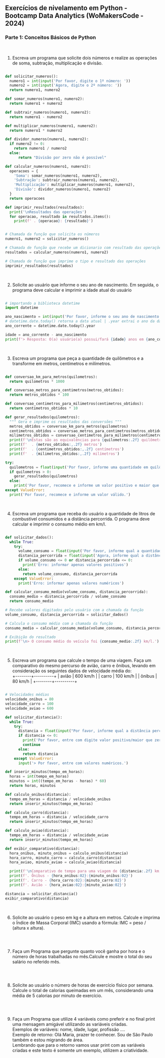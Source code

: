 ## Exercícios de nivelamento em Python - Bootcamp Data Analytics (WoMakersCode - 2024)

### Parte 1: Conceitos Básicos de Python 

&nbsp; 

1. Escreva um programa que solicite dois números e realize as operações de soma, subtração, multiplicação e divisão.  
```py

def solicitar_numeros():
  numero1 = int(input('Por favor, digite o 1º número: '))
  numero2 = int(input('Agora, digite o 2º número: '))
  return numero1, numero2

def somar_numeros(numero1, numero2):
  return numero1 + numero2

def subtrair_numeros(numero1, numero2):
  return numero1 - numero2

def multiplicar_numeros(numero1, numero2):
  return numero1 * numero2

def dividor_numeros(numero1, numero2):
  if numero2 != 0:
    return numero1 / numero2
  else:
      return "Divisão por zero não é possível"

def calcular_numeros(numero1, numero2):
  operacoes = {
    'Soma': somar_numeros(numero1, numero2),
    'Subtração': subtrair_numeros(numero1, numero2),
    'Multiplicação': multiplicar_numeros(numero1, numero2),
    'Divisão': dividor_numeros(numero1, numero2)
  }
  return operacoes

def imprimir_resultados(resultados):
  print('\nResultados das operações')
  for operacao, resultado in resultados.items():
    print(f' . {operacao}: {resultado}')


# Chamada da função que solicita os números
numero1, numero2 = solicitar_numeros()

# Chamada de função que recebe um dicionario com resultado das operações
resultados = calcular_numeros(numero1, numero2)

# Chamada de função que imprime o tipo e resultado das operações
imprimir_resultados(resultados)
```

&nbsp; 

2. Solicite ao usuário que informe o seu ano de nascimento. Em seguida, o programa deve calcular e imprimir a idade atual do usuário

```py

# importando a biblioteca datetime
import datetime

ano_nascimento = int(input('Por favor, informe o seu ano de nascimento: '))
# datetime.date.today() retorna a data atual | .year extrai o ano da data atual
ano_corrente = datetime.date.today().year

idade = ano_corrente - ano_nascimento
print(f'> Resposta: O(a) usuário(a) possui/fará {idade} anos em {ano_corrente}.')
```

&nbsp; 


3. Escreva um programa que peça a quantidade de quilômetros e a transforme em metros, centímetros e milímetros.  

```py

def conversao_km_para_metros(quilometros):
  return quilometros * 1000

def conversao_metros_para_centimetros(metros_obtidos):
  return metros_obtidos * 100

def conversao_centimetros_para_milimetros(centimetros_obtidos):
  return centimetros_obtidos * 10

def gerar_resultados(quilometros):
  """ Gera e imprime os resultados das conversões """
  metros_obtidos = conversao_km_para_metros(quilometros)
  centimetros_obtidos = conversao_metros_para_centimetros(metros_obtidos)
  milimetros_obtidos = conversao_centimetros_para_milimetros(centimetros_obtidos)
  print(f'\nEstas são as equivalências para {quilometros:.2f} quilômetro(s):')
  print(f'  . {metros_obtidos:,.2f} metros')
  print(f'  . {centimetros_obtidos:,.2f} centímetros')
  print(f'  . {milimetros_obtidos:,.2f} milímetros')

try:
  quilometros = float(input('Por favor, informe uma quantidade em quilômetros: '))
  if quilometros > 0:
    gerar_resultados(quilometros)
  else:
    print('Por favor, recomece e informe um valor positivo e maior que zero.')
except ValueError:
  print('Por favor, recomece e informe um valor válido.')
```

&nbsp; 

4. Escreva um programa que receba do usuário a quantidade de litros de combustível consumidos e a distância percorrida. O programa deve calcular e imprimir o consumo médio em km/l.  

```py

def solicitar_dados():
  while True:
    try:
      volume_consumo = float(input('Por favor, informe qual a quantidade de combustível consumida (em litros): '))
      distancia_percorrida = float(input('Agora, informe qual a distância percorrida (em km): '))
      if volume_consumo <= 0 or distancia_percorrida <= 0:
        print('Erro: informar apenas valores positivos')
      else:
        return volume_consumo, distancia_percorrida
    except ValueError:
      print('Erro: informar apenas valores numéricos')

def calcular_consumo_medio(volume_consumo, distancia_percorrida):
  consumo_medio = distancia_percorrida / volume_consumo
  return consumo_medio

# Recebe valores digitados pelo usuário com a chamada da função
volume_consumo, distancia_percorrida = solicitar_dados()

# Calcula o consumo médio com a chamada da função
consumo_medio = calcular_consumo_medio(volume_consumo, distancia_percorrida)

# Exibição do resultado
print(f'\n> O consumo médio do veículo foi {consumo_medio:.2f} km/l.')
```

&nbsp; 


5. Escreva um programa que calcule o tempo de uma viagem. Faça um comparativo do mesmo percurso de avião, carro e ônibus, levando em consideração os seguintes dados de velocidade média do:  
+--------+----------+
| avião  | 600 km/h |
| carro  | 100 km/h |
| ônibus | 80 km/h  |
+--------+----------+

```py

# Velocidades médias
velocidade_onibus = 80
velocidade_carro = 100
velocidade_aviao = 600

def solicitar_distancia():
  while True:
    try:
      distancia = float(input("Por favor, informe qual a distância percorrida (em km): "))
      if distancia <= 0:
        print('Por favor, entre com digite valor positivo/maior que zero.\n')
        continue
      else:
        return distancia
    except ValueError:
      input('> Por favor, entre com valores numéricos.')

def inserir_minutos(tempo_em_horas):
  horas = int(tempo_em_horas)
  minutos = int((tempo_em_horas - horas) * 60)
  return horas, minutos

def calculo_onibus(distancia):
  tempo_em_horas = distancia / velocidade_onibus
  return inserir_minutos(tempo_em_horas)

def calculo_carro(distancia):
  tempo_em_horas = distancia / velocidade_carro
  return inserir_minutos(tempo_em_horas)

def calculo_aviao(distancia):
  tempo_em_horas = distancia / velocidade_aviao
  return inserir_minutos(tempo_em_horas)

def exibir_comparativo(distancia):
  hora_onibus, minuto_onibus = calculo_onibus(distancia)
  hora_carro, minuto_carro = calculo_carro(distancia)
  hora_aviao, minuto_aviao = calculo_aviao(distancia)

  print(f'\nComparativo de tempo para uma viagem de {distancia:.2f} km, caso seja feita de:')
  print(f'. Ônibus - {hora_onibus:02}:{minuto_onibus:02}')
  print(f'. Carro - {hora_carro:02}:{minuto_carro:02}')
  print(f'. Avião - {hora_aviao:02}:{minuto_aviao:02}')

distancia = solicitar_distancia()
exibir_comparativo(distancia)
```

&nbsp; 

6. Solicite ao usuário o peso em kg e a altura em metros. Calcule e imprima o Índice de Massa Corporal (IMC) usando a fórmula: 
IMC = peso / (altura x altura).  

```py

```

&nbsp; 

7. Faça um Programa que pergunte quanto você ganha por hora e o número de horas trabalhadas no mês.Calcule e mostre o total do seu salário no referido mês.   

```py

```

&nbsp; 

8. Solicite ao usuário o número de horas de exercício físico por semana. Calcule o total de calorias queimadas em um mês, considerando uma média de 5 calorias por minuto de exercício.  

```py

```

&nbsp; 

9. Faça um Programa que utilize 4 variáveis como preferir e no final print uma mensagem amigável utilizando as variáveis criadas.   
Exemplos de variáveis: nome, idade, lugar, profissão ....   
Exemplo de retorno: Olá Maria, prazer te conhecer. Sou de São Paulo também e estou migrando de área.   
Lembrando que para o retorno vamos usar print com as variáveis criadas e este texto é somente um exemplo, utilizem a criatividade.  
```py

```